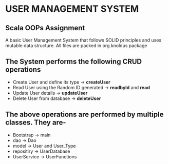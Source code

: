 # USER MANAGEMENT SYSTEM

## Scala OOPs Assignment 

A basic User Management System that follows SOLID principles and uses mutable data structure.
All files are packed in org.knoldus package 

## The System performs the following CRUD operations

* Create User and define its type -> **createUser**
* Read User using the Random ID generated -> **readbyId** and **read**
* Update User details -> **updateUser**
* Delete User from database -> **deleteUser**


## The above operations are performed by multiple classes. They are- 

* Bootstrap -> main
* dao -> Dao
* model -> User and User_Type
* repositiry -> UserDatabase
* UserService -> UserFunctions


